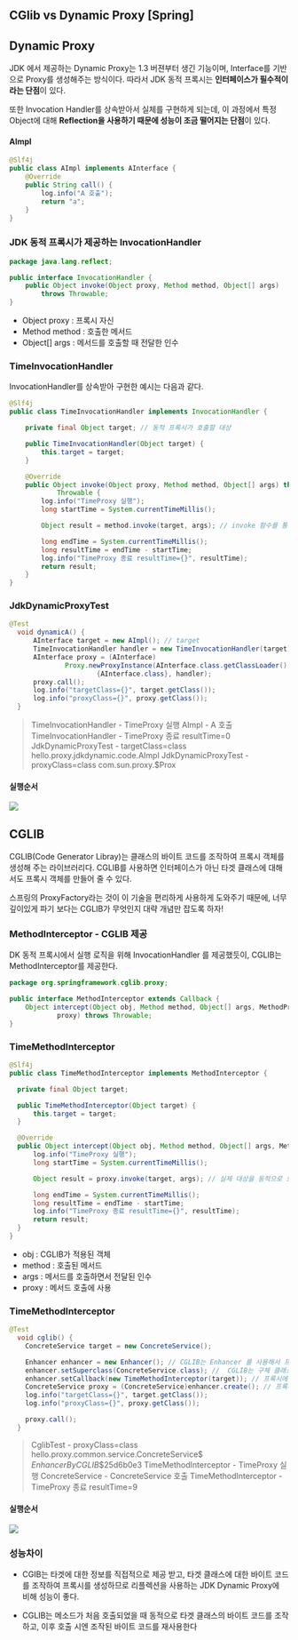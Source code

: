 ## CGlib vs Dynamic Proxy [Spring]

## Dynamic Proxy

JDK 에서 제공하는 Dynamic Proxy는 1.3 버젼부터 생긴 기능이며, Interface를 기반으로 Proxy를 생성해주는 방식이다. 따라서 JDK 동적 프록시는 **인터페이스가 필수적이라는 단점**이 있다.

또한 Invocation Handler를 상속받아서 실체를 구현하게 되는데, 이 과정에서 특정 Object에 대해 **Reflection을 사용하기 때문에 성능이 조금 떨어지는 단점**이 있다.

#### AImpl

```java
@Slf4j
public class AImpl implements AInterface {
    @Override
    public String call() {
        log.info("A 호출");
        return "a";
    }
}
```

### JDK 동적 프록시가 제공하는 InvocationHandler

```java
package java.lang.reflect;

public interface InvocationHandler {
    public Object invoke(Object proxy, Method method, Object[] args)
        throws Throwable;
}
```

- Object proxy : 프록시 자신
- Method method : 호출한 메서드
- Object[] args : 메서드를 호출할 때 전달한 인수

### TimeInvocationHandler

InvocationHandler를 상속받아 구현한 예시는 다음과 같다.

```java
@Slf4j
public class TimeInvocationHandler implements InvocationHandler {

    private final Object target; // 동적 프록시가 호출할 대상

    public TimeInvocationHandler(Object target) {
        this.target = target;
    }

    @Override
    public Object invoke(Object proxy, Method method, Object[] args) throws
            Throwable {
        log.info("TimeProxy 실행");
        long startTime = System.currentTimeMillis();

        Object result = method.invoke(target, args); // invoke 함수를 통해 동적으로 proxy 적용 가능

        long endTime = System.currentTimeMillis();
        long resultTime = endTime - startTime;
        log.info("TimeProxy 종료 resultTime={}", resultTime);
        return result;
    }
}
```

### JdkDynamicProxyTest

```java
@Test
  void dynamicA() {
      AInterface target = new AImpl(); // target
      TimeInvocationHandler handler = new TimeInvocationHandler(target); // InvocationHandler
      AInterface proxy = (AInterface)
              Proxy.newProxyInstance(AInterface.class.getClassLoader(), new Class[]
                      {AInterface.class}, handler);
      proxy.call();
      log.info("targetClass={}", target.getClass());
      log.info("proxyClass={}", proxy.getClass());
  }
```

> TimeInvocationHandler - TimeProxy 실행
> AImpl - A 호출
> TimeInvocationHandler - TimeProxy 종료 resultTime=0
> JdkDynamicProxyTest - targetClass=class hello.proxy.jdkdynamic.code.AImpl
> JdkDynamicProxyTest - proxyClass=class com.sun.proxy.$Prox

#### 실행순서

![](https://taeho0304.github.io/assets/img/Etc/cglib/d-c.png)

## CGLIB

CGLIB(Code Generator Libray)는 클래스의 바이트 코드를 조작하여 프록시 객체를 생성해 주는 라이브러리다. CGLIB를 사용하면 인터페이스가 아닌 타겟 클래스에 대해서도 프록시 객체를 만들어 줄 수 있다.

스프링의 ProxyFactory라는 것이 이 기술을 편리하게 사용하게 도와주기 때문에, 너무 깊이있게 파기 보다는 CGLIB가 무엇인지 대략 개념만 잡도록 하자!

### MethodInterceptor - CGLIB 제공

DK 동적 프록시에서 실행 로직을 위해 InvocationHandler 를 제공했듯이, CGLIB는
MethodInterceptor를 제공한다.

```java
package org.springframework.cglib.proxy;

public interface MethodInterceptor extends Callback {
    Object intercept(Object obj, Method method, Object[] args, MethodProxy
            proxy) throws Throwable;
}
```

### TimeMethodInterceptor

```java
@Slf4j
public class TimeMethodInterceptor implements MethodInterceptor {

  private final Object target;

  public TimeMethodInterceptor(Object target) {
      this.target = target;
  }

  @Override
  public Object intercept(Object obj, Method method, Object[] args, MethodProxy proxy) throws Throwable {
      log.info("TimeProxy 실행");
      long startTime = System.currentTimeMillis();

      Object result = proxy.invoke(target, args); // 실제 대상을 동적으로 호출

      long endTime = System.currentTimeMillis();
      long resultTime = endTime - startTime;
      log.info("TimeProxy 종료 resultTime={}", resultTime);
      return result;
  }
}
```

- obj : CGLIB가 적용된 객체
- method : 호출된 메서드
- args : 메서드를 호출하면서 전달된 인수
- proxy : 메서드 호출에 사용

### TimeMethodInterceptor

```java
@Test
  void cglib() {
    ConcreteService target = new ConcreteService();

    Enhancer enhancer = new Enhancer(); // CGLIB는 Enhancer 를 사용해서 프록시를 생성
    enhancer.setSuperclass(ConcreteService.class); //  CGLIB는 구체 클래스를 상속 받아서 프록시를 생성할 수 있다. 어떤 구체 클래스를 상속 받을지 지정
    enhancer.setCallback(new TimeMethodInterceptor(target)); // 프록시에 적용할 실행 로직을 할당
    ConcreteService proxy = (ConcreteService)enhancer.create(); // 프록시를 생성한다. 앞서 설정한 enhancer.setSuperclass(ConcreteService.class) 에서 지정한 클래스를 상속 받아서 프록시가 만들어진다
    log.info("targetClass={}", target.getClass());
    log.info("proxyClass={}", proxy.getClass());

    proxy.call();
  }
```

> CglibTest - proxyClass=class hello.proxy.common.service.ConcreteService$
> $EnhancerByCGLIB$$25d6b0e3
> TimeMethodInterceptor - TimeProxy 실행
> ConcreteService - ConcreteService 호출
> TimeMethodInterceptor - TimeProxy 종료 resultTime=9

#### 실행순서

![](https://taeho0304.github.io/assets/img/Etc/cglib/cglib.png)

### 성능차이

- CGIB는 타겟에 대한 정보를 직접적으로 제공 받고, 타겟 클래스에 대한 바이트 코드를 조작하여 프록시를 생성하므로 리플렉션을 사용하는 JDK Dynamic Proxy에 비해 성능이 좋다.

- CGLIB는 메소드가 처음 호출되었을 때 동적으로 타겟 클래스의 바이트 코드를 조작하고, 이후 호출 시엔 조작된 바이트 코드를 재사용한다
